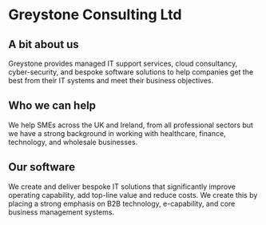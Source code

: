 # Greystone Consulting Ltd

## A bit about us
Greystone provides managed IT support services, cloud consultancy, cyber-security, and bespoke software solutions to help companies get the best from their IT systems and meet their business objectives.

## Who we can help
We help SMEs across the UK and Ireland, from all professional sectors but we have a strong background in working with healthcare, finance, technology, and wholesale businesses.

## Our software
We create and deliver bespoke IT solutions that significantly improve operating capability, add top-line value and reduce costs. We create this by placing a strong emphasis on B2B technology, e-capability, and core business management systems.
